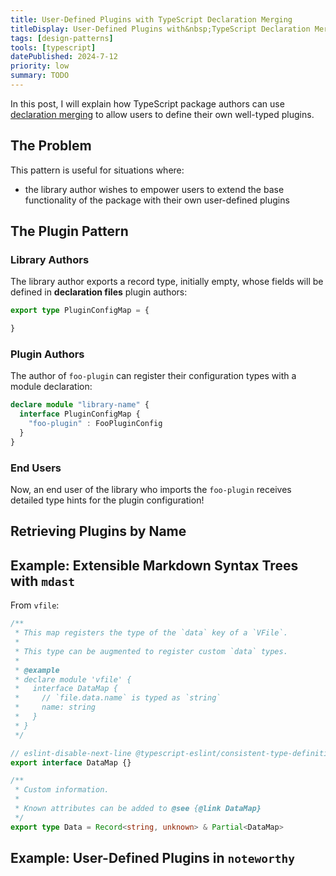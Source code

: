 ```yaml
---
title: User-Defined Plugins with TypeScript Declaration Merging
titleDisplay: User-Defined Plugins with&nbsp;TypeScript Declaration Merging
tags: [design-patterns]
tools: [typescript]
datePublished: 2024-7-12
priority: low
summary: TODO
---
```


In this post, I will explain how TypeScript package authors can use [declaration merging](https://www.typescriptlang.org/docs/handbook/declaration-merging.html) to allow users to define their own well-typed plugins.

## The Problem

This pattern is useful for situations where:

* the library author wishes to empower users to extend the base functionality of the package with their own user-defined plugins

## The Plugin Pattern

### Library Authors

The library author exports a record type, initially empty, whose fields will be defined in **declaration files** plugin authors: 

```typescript
export type PluginConfigMap = {

}
```

### Plugin Authors

The author of `foo-plugin` can register their configuration types with a module declaration:

```typescript
declare module "library-name" {
  interface PluginConfigMap {
    "foo-plugin" : FooPluginConfig
  }
}
```

### End Users

Now, an end user of the library who imports the `foo-plugin` receives detailed type hints for the plugin configuration!


## Retrieving Plugins by Name

## Example: Extensible Markdown Syntax Trees with `mdast`

From `vfile`:

```typescript
/**
 * This map registers the type of the `data` key of a `VFile`.
 *
 * This type can be augmented to register custom `data` types.
 *
 * @example
 * declare module 'vfile' {
 *   interface DataMap {
 *     // `file.data.name` is typed as `string`
 *     name: string
 *   }
 * }
 */

// eslint-disable-next-line @typescript-eslint/consistent-type-definitions, @typescript-eslint/no-empty-interface
export interface DataMap {}

/**
 * Custom information.
 *
 * Known attributes can be added to @see {@link DataMap}
 */
export type Data = Record<string, unknown> & Partial<DataMap>
```

## Example: User-Defined Plugins in `noteworthy`